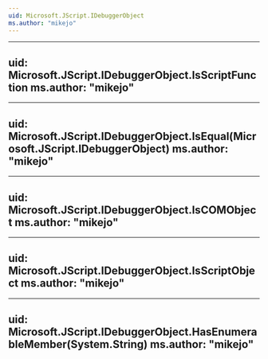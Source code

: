 ```yaml
---
uid: Microsoft.JScript.IDebuggerObject
ms.author: "mikejo"
---
```


---
uid: Microsoft.JScript.IDebuggerObject.IsScriptFunction
ms.author: "mikejo"
---

---
uid: Microsoft.JScript.IDebuggerObject.IsEqual(Microsoft.JScript.IDebuggerObject)
ms.author: "mikejo"
---

---
uid: Microsoft.JScript.IDebuggerObject.IsCOMObject
ms.author: "mikejo"
---

---
uid: Microsoft.JScript.IDebuggerObject.IsScriptObject
ms.author: "mikejo"
---

---
uid: Microsoft.JScript.IDebuggerObject.HasEnumerableMember(System.String)
ms.author: "mikejo"
---
